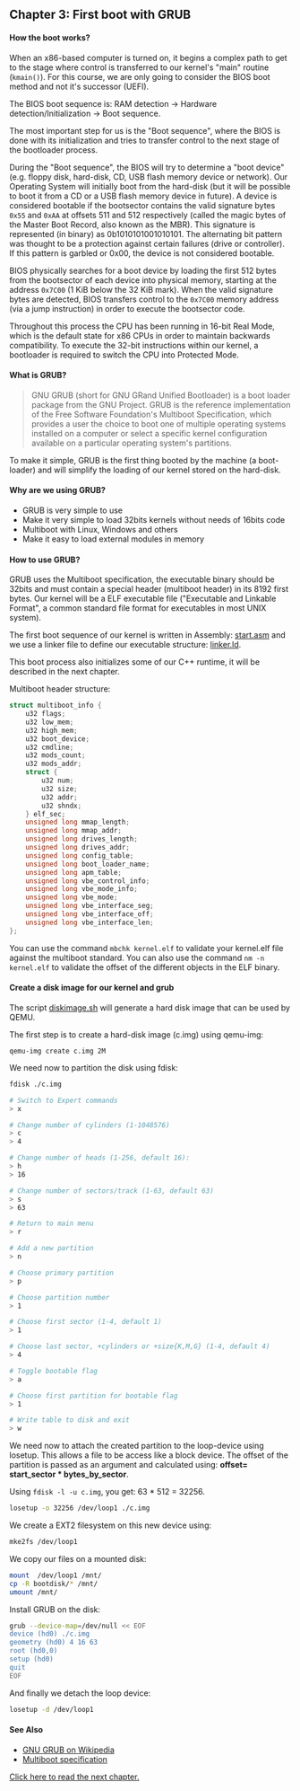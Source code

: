 ## Chapter 3: First boot with GRUB

#### How the boot works?

When an x86-based computer is turned on, it begins a complex path to get to the stage where control is transferred to our kernel's "main" routine (`kmain()`). For this course, we are only going to consider the BIOS boot method and not it's successor (UEFI).

The BIOS boot sequence is: RAM detection -> Hardware detection/Initialization -> Boot sequence.

The most important step for us is the "Boot sequence", where the BIOS is done with its initialization and tries to transfer control to the next stage of the bootloader process.

During the "Boot sequence", the BIOS will try to determine a "boot device" (e.g. floppy disk, hard-disk, CD, USB flash memory device or network). Our Operating System will initially boot from the hard-disk (but it will be possible to boot it from a CD or a USB flash memory device in future). A device is considered bootable if the bootsector contains the valid signature bytes `0x55` and `0xAA` at offsets 511 and 512 respectively (called the magic bytes of the Master Boot Record, also known as the MBR). This signature is represented (in binary) as 0b1010101001010101. The alternating bit pattern was thought to be a protection against certain failures (drive or controller). If this pattern is garbled or 0x00, the device is not considered bootable.

BIOS physically searches for a boot device by loading the first 512 bytes from the bootsector of each device into physical memory, starting at the address `0x7C00` (1 KiB below the 32 KiB mark). When the valid signature bytes are detected, BIOS transfers control to the `0x7C00` memory address (via a jump instruction) in order to execute the bootsector code.

Throughout this process the CPU has been running in 16-bit Real Mode, which is the default state for x86 CPUs in order to maintain backwards compatibility. To execute the 32-bit instructions within our kernel, a bootloader is required to switch the CPU into Protected Mode.

#### What is GRUB?

> GNU GRUB (short for GNU GRand Unified Bootloader) is a boot loader package from the GNU Project. GRUB is the reference implementation of the Free Software Foundation's Multiboot Specification, which provides a user the choice to boot one of multiple operating systems installed on a computer or select a specific kernel configuration available on a particular operating system's partitions.

To make it simple, GRUB is the first thing booted by the machine (a boot-loader) and will simplify the loading of our kernel stored on the hard-disk.

#### Why are we using GRUB?

* GRUB is very simple to use
* Make it very simple to load 32bits kernels without needs of 16bits code
* Multiboot with Linux, Windows and others
* Make it easy to load external modules in memory

#### How to use GRUB?

GRUB uses the Multiboot specification, the executable binary should be 32bits and must contain a special header (multiboot header) in its 8192 first bytes. Our kernel will be a ELF executable file ("Executable and Linkable Format", a common standard file format for executables in most UNIX system).

The first boot sequence of our kernel is written in Assembly: [start.asm](https://github.com/SamyPesse/How-to-Make-a-Computer-Operating-System/blob/master/src/kernel/arch/x86/start.asm) and we use a linker file to define our executable structure: [linker.ld](https://github.com/SamyPesse/How-to-Make-a-Computer-Operating-System/blob/master/src/kernel/arch/x86/linker.ld).

This boot process also initializes some of our C++ runtime, it will be described in the next chapter.

Multiboot header structure:

```cpp
struct multiboot_info {
	u32 flags;
	u32 low_mem;
	u32 high_mem;
	u32 boot_device;
	u32 cmdline;
	u32 mods_count;
	u32 mods_addr;
	struct {
		u32 num;
		u32 size;
		u32 addr;
		u32 shndx;
	} elf_sec;
	unsigned long mmap_length;
	unsigned long mmap_addr;
	unsigned long drives_length;
	unsigned long drives_addr;
	unsigned long config_table;
	unsigned long boot_loader_name;
	unsigned long apm_table;
	unsigned long vbe_control_info;
	unsigned long vbe_mode_info;
	unsigned long vbe_mode;
	unsigned long vbe_interface_seg;
	unsigned long vbe_interface_off;
	unsigned long vbe_interface_len;
};
```

You can use the command ```mbchk kernel.elf``` to validate your kernel.elf file against the multiboot standard. You can also use the command ```nm -n kernel.elf``` to validate the offset of the different objects in the ELF binary.

#### Create a disk image for our kernel and grub

The script [diskimage.sh](https://github.com/SamyPesse/How-to-Make-a-Computer-Operating-System/blob/master/src/sdk/diskimage.sh) will generate a hard disk image that can be used by QEMU.

The first step is to create a hard-disk image (c.img) using qemu-img:

```
qemu-img create c.img 2M
```

We need now to partition the disk using fdisk:

```bash
fdisk ./c.img

# Switch to Expert commands
> x

# Change number of cylinders (1-1048576)
> c
> 4

# Change number of heads (1-256, default 16):
> h
> 16

# Change number of sectors/track (1-63, default 63)
> s
> 63

# Return to main menu
> r

# Add a new partition
> n

# Choose primary partition
> p

# Choose partition number
> 1

# Choose first sector (1-4, default 1)
> 1

# Choose last sector, +cylinders or +size{K,M,G} (1-4, default 4)
> 4

# Toggle bootable flag
> a

# Choose first partition for bootable flag
> 1

# Write table to disk and exit
> w
```

We need now to attach the created partition to the loop-device using losetup. This allows a file to be access like a block device. The offset of the partition is passed as an argument and calculated using: **offset= start_sector * bytes_by_sector**.

Using ```fdisk -l -u c.img```, you get: 63 * 512 = 32256.

```bash
losetup -o 32256 /dev/loop1 ./c.img
```

We create a EXT2 filesystem on this new device using:

```bash
mke2fs /dev/loop1
```

We copy our files on a mounted disk:

```bash
mount  /dev/loop1 /mnt/
cp -R bootdisk/* /mnt/
umount /mnt/
```

Install GRUB on the disk:

```bash
grub --device-map=/dev/null << EOF
device (hd0) ./c.img
geometry (hd0) 4 16 63
root (hd0,0)
setup (hd0)
quit
EOF
```

And finally we detach the loop device:

```bash
losetup -d /dev/loop1
```

#### See Also

* [GNU GRUB on Wikipedia](http://en.wikipedia.org/wiki/GNU_GRUB)
* [Multiboot specification](https://www.gnu.org/software/grub/manual/multiboot/multiboot.html)

[Click here to read the next chapter.](https://github.com/NoodleCommits/How-to-Make-a-Computer-Operating-System/tree/master/Chapter-4)
